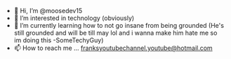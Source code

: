 - 👋 Hi, I’m @moosedev15
- 👀 I’m interested in technology (obviously)
- 🌱 I’m currently learning how to not go insane from being grounded (He's still grounded and will be till may lol and i wanna make him hate me so im doing this -SomeTechyGuy) 
- 📫 How to reach me ... 
  franksyoutubechannel.youtube@hotmail.com
<!---
moosedev15/moosedev15 is a ✨ special ✨ repository because its `README.md` (this file) appears on your GitHub profile.
You can click the Preview link to take a look at your changes.
--->
